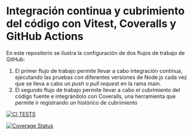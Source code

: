 # Integración continua y cubrimiento del código con Vitest, Coveralls y GitHub Actions

En este repositorio se ilustra la configuración de dos flujos de trabajo de GitHub:

1. El primer flujo de trabajo permite llevar a cabo integración continua, ejecutando las pruebas con diferentes
versiones de Node.js cada vez que se lleva a cabo un *push* o *pull request* en la rama main.
2. El segundo flujo de trabajo permite llevar a cabo el cubrimiento del código fuente e integrándolo con
Coveralls, una herramienta que permite ir registrando un histórico de cubrimiento

[![CI TESTS](https://github.com/ULL-ESIT-INF-DSI-2425/prct06-generics-solid-IsmaelAF/actions/workflows/ci.yml/badge.svg)](https://github.com/ULL-ESIT-INF-DSI-2425/prct06-generics-solid-IsmaelAF/actions/workflows/ci.yml)

[![Coverage Status](https://coveralls.io/repos/github/ULL-ESIT-INF-DSI-2425/prct06-generics-solid-IsmaelAF/badge.svg?branch=main)](https://coveralls.io/github/ULL-ESIT-INF-DSI-2425/prct06-generics-solid-IsmaelAF?branch=main)
